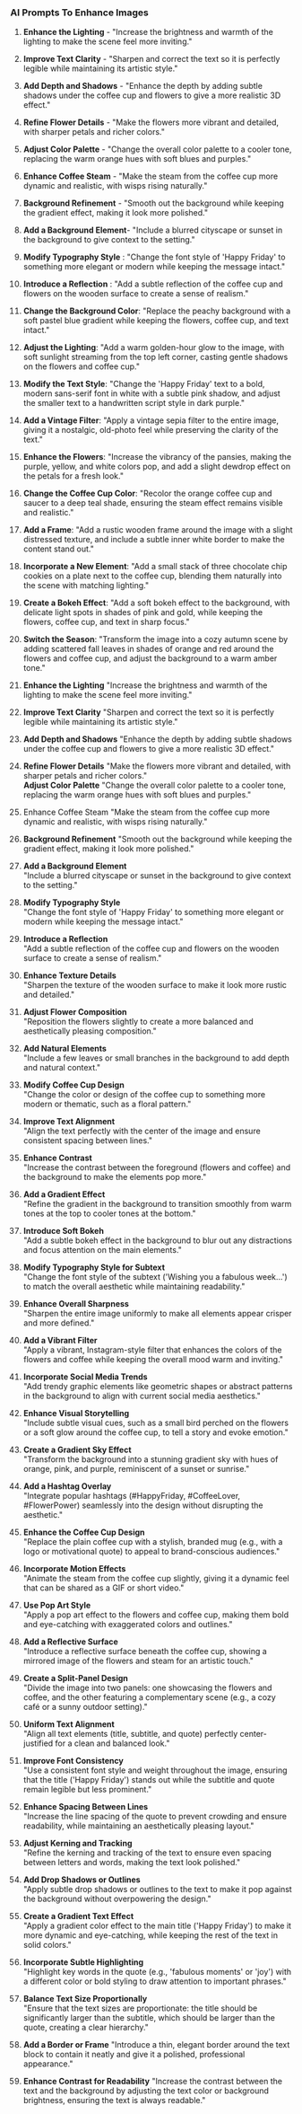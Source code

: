### AI Prompts To Enhance Images
 
 1.  **Enhance the Lighting** - "Increase the brightness and warmth of the lighting to make the scene feel more inviting."

 3. **Improve Text Clarity** -   "Sharpen and correct the text so it is perfectly legible while maintaining its artistic style."

 4.  **Add Depth and Shadows** -   "Enhance the depth by adding subtle shadows under the coffee cup and flowers to give a more realistic 3D effect."

 5. **Refine Flower Details** -   "Make the flowers more vibrant and detailed, with sharper petals and richer colors."

 6. **Adjust Color Palette** -   "Change the overall color palette to a cooler tone, replacing the warm orange hues with soft blues and purples."

 7. **Enhance Coffee Steam** -   "Make the steam from the coffee cup more dynamic and realistic, with wisps rising naturally."

 8. **Background Refinement** -   "Smooth out the background while keeping the gradient effect, making it look more polished."

 9. **Add a Background Element**-   "Include a blurred cityscape or sunset in the background to give context to the setting."

 10. **Modify Typography Style** :   "Change the font style of 'Happy Friday' to something more elegant or modern while keeping the message intact."

 11. **Introduce a Reflection** :  "Add a subtle reflection of the coffee cup and flowers on the wooden surface to create a sense of realism."  
 12. **Change the Background Color**: "Replace the peachy background with a soft pastel blue gradient while keeping the flowers, coffee cup, and text intact."
    
 13.   **Adjust the Lighting**: "Add a warm golden-hour glow to the image, with soft sunlight streaming from the top left corner, casting gentle shadows on the flowers and coffee cup."
    
 14.   **Modify the Text Style**: "Change the 'Happy Friday' text to a bold, modern sans-serif font in white with a subtle pink shadow, and adjust the smaller text to a handwritten script style in dark purple."
    
 15.   **Add a Vintage Filter**: "Apply a vintage sepia filter to the entire image, giving it a nostalgic, old-photo feel while preserving the clarity of the text."
    
 16.   **Enhance the Flowers**: "Increase the vibrancy of the pansies, making the purple, yellow, and white colors pop, and add a slight dewdrop effect on the petals for a fresh look."
    
 17.   **Change the Coffee Cup Color**: "Recolor the orange coffee cup and saucer to a deep teal shade, ensuring the steam effect remains visible and realistic."
    
 18.   **Add a Frame**: "Add a rustic wooden frame around the image with a slight distressed texture, and include a subtle inner white border to make the content stand out."
    
 19.   **Incorporate a New Element**: "Add a small stack of three chocolate chip cookies on a plate next to the coffee cup, blending them naturally into the scene with matching lighting."
    
 20.   **Create a Bokeh Effect**: "Add a soft bokeh effect to the background, with delicate light spots in shades of pink and gold, while keeping the flowers, coffee cup, and text in sharp focus."
    
 21.   **Switch the Season**: "Transform the image into a cozy autumn scene by adding scattered fall leaves in shades of orange and red around the flowers and coffee cup, and adjust the background to a warm amber tone."
 22. **Enhance the Lighting**  "Increase the brightness and warmth of the lighting to make the scene feel more inviting."  
 23. **Improve Text Clarity**  "Sharpen and correct the text so it is perfectly legible while maintaining its artistic style."  
 24. **Add Depth and Shadows**  "Enhance the depth by adding subtle shadows under the coffee cup and flowers to give a more realistic 3D effect."  
 25.  **Refine Flower Details**  "Make the flowers more vibrant and detailed, with sharper petals and richer colors."  
 **Adjust Color Palette**  "Change the overall color palette to a cooler tone, replacing the warm orange hues with soft blues and purples."  
 26. Enhance Coffee Steam  "Make the steam from the coffee cup more dynamic and realistic, with wisps rising naturally."  
 27. **Background Refinement** "Smooth out the background while keeping the gradient effect, making it look more polished."  
 28. **Add a Background Element**  
"Include a blurred cityscape or sunset in the background to give context to the setting."  
 29. **Modify Typography Style**  
"Change the font style of 'Happy Friday' to something more elegant or modern while keeping the message intact."  
 30. **Introduce a Reflection**  
"Add a subtle reflection of the coffee cup and flowers on the wooden surface to create a sense of realism."  
  
 31. **Enhance Texture Details**  
"Sharpen the texture of the wooden surface to make it look more rustic and detailed."  
 32. **Adjust Flower Composition**  
"Reposition the flowers slightly to create a more balanced and aesthetically pleasing composition."  
 33. **Add Natural Elements**  
"Include a few leaves or small branches in the background to add depth and natural context."  
 34. **Modify Coffee Cup Design**  
"Change the color or design of the coffee cup to something more modern or thematic, such as a floral pattern."  
 35. **Improve Text Alignment**  
"Align the text perfectly with the center of the image and ensure consistent spacing between lines."  
 36. **Enhance Contrast**  
"Increase the contrast between the foreground (flowers and coffee) and the background to make the elements pop more."  
 37. **Add a Gradient Effect**  
"Refine the gradient in the background to transition smoothly from warm tones at the top to cooler tones at the bottom."  
 38. **Introduce Soft Bokeh**  
"Add a subtle bokeh effect in the background to blur out any distractions and focus attention on the main elements."  
 39. **Modify Typography Style for Subtext**  
"Change the font style of the subtext ('Wishing you a fabulous week...') to match the overall aesthetic while maintaining readability."  
 40. **Enhance Overall Sharpness**  
"Sharpen the entire image uniformly to make all elements appear crisper and more defined."  
  
 41. **Add a Vibrant Filter**  
"Apply a vibrant, Instagram-style filter that enhances the colors of the flowers and coffee while keeping the overall mood warm and inviting."  
 42. **Incorporate Social Media Trends**  
"Add trendy graphic elements like geometric shapes or abstract patterns in the background to align with current social media aesthetics."  
 43. **Enhance Visual Storytelling**  
"Include subtle visual cues, such as a small bird perched on the flowers or a soft glow around the coffee cup, to tell a story and evoke emotion."  
 44. **Create a Gradient Sky Effect**  
"Transform the background into a stunning gradient sky with hues of orange, pink, and purple, reminiscent of a sunset or sunrise."  
 45. **Add a Hashtag Overlay**  
"Integrate popular hashtags (#HappyFriday, #CoffeeLover, #FlowerPower) seamlessly into the design without disrupting the aesthetic."  
 46. **Enhance the Coffee Cup Design**  
"Replace the plain coffee cup with a stylish, branded mug (e.g., with a logo or motivational quote) to appeal to brand-conscious audiences."  
 47. **Incorporate Motion Effects**  
"Animate the steam from the coffee cup slightly, giving it a dynamic feel that can be shared as a GIF or short video."  
 48. **Use Pop Art Style**  
"Apply a pop art effect to the flowers and coffee cup, making them bold and eye-catching with exaggerated colors and outlines."  
 49. **Add a Reflective Surface**  
"Introduce a reflective surface beneath the coffee cup, showing a mirrored image of the flowers and steam for an artistic touch."  
 50. **Create a Split-Panel Design**  
"Divide the image into two panels: one showcasing the flowers and coffee, and the other featuring a complementary scene (e.g., a cozy café or a sunny outdoor setting)."  
  
 51. **Uniform Text Alignment**  
"Align all text elements (title, subtitle, and quote) perfectly center-justified for a clean and balanced look."  
 52. **Improve Font Consistency**  
"Use a consistent font style and weight throughout the image, ensuring that the title ('Happy Friday') stands out while the subtitle and quote remain legible but less prominent."  
 53. **Enhance Spacing Between Lines**  
"Increase the line spacing of the quote to prevent crowding and ensure readability, while maintaining an aesthetically pleasing layout."  
 54. **Adjust Kerning and Tracking**  
"Refine the kerning and tracking of the text to ensure even spacing between letters and words, making the text look polished."  
 55. **Add Drop Shadows or Outlines**  
"Apply subtle drop shadows or outlines to the text to make it pop against the background without overpowering the design."  
 56. **Create a Gradient Text Effect**  
"Apply a gradient color effect to the main title ('Happy Friday') to make it more dynamic and eye-catching, while keeping the rest of the text in solid colors."  
 57. **Incorporate Subtle Highlighting**  
"Highlight key words in the quote (e.g., 'fabulous moments' or 'joy') with a different color or bold styling to draw attention to important phrases."  
 58. **Balance Text Size Proportionally**  
"Ensure that the text sizes are proportionate: the title should be significantly larger than the subtitle, which should be larger than the quote, creating a clear hierarchy."  
 59. **Add a Border or Frame**  "Introduce a thin, elegant border around the text block to contain it neatly and give it a polished, professional appearance."  
 60. **Enhance Contrast for Readability**  "Increase the contrast between the text and the background by adjusting the text color or background brightness, ensuring the text is always readable."
